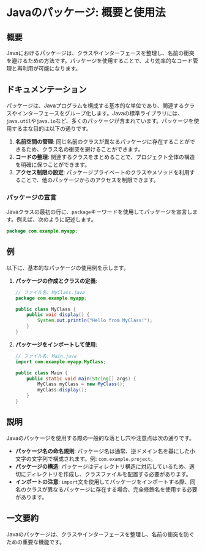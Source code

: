 <!--
Meta Description: # Javaのパッケージ: 概要と使用法 ## 概要 Javaにおけるパッケージは、クラスやインターフェースを整理し、名前の衝突を避けるための方法です。パッケージを使用することで、より効率的なコード管理と再利用が可能になります。 ## ドキュメンテーション パッケージは、Javaプログラムを構成する...
Meta Keywords: myclass, java, com, example, public
-->

# Javaのパッケージ: 概要と使用法

## 概要
Javaにおけるパッケージは、クラスやインターフェースを整理し、名前の衝突を避けるための方法です。パッケージを使用することで、より効率的なコード管理と再利用が可能になります。

## ドキュメンテーション
パッケージは、Javaプログラムを構成する基本的な単位であり、関連するクラスやインターフェースをグループ化します。Javaの標準ライブラリには、`java.util`や`java.io`など、多くのパッケージが含まれています。パッケージを使用する主な目的は以下の通りです。

1. **名前空間の管理**: 同じ名前のクラスが異なるパッケージに存在することができるため、クラス名の衝突を避けることができます。
2. **コードの整理**: 関連するクラスをまとめることで、プロジェクト全体の構造を明確に保つことができます。
3. **アクセス制限の設定**: パッケージプライベートのクラスやメソッドを利用することで、他のパッケージからのアクセスを制限できます。

### パッケージの宣言
Javaクラスの最初の行に、`package`キーワードを使用してパッケージを宣言します。例えば、次のように記述します。

```java
package com.example.myapp;
```

## 例
以下に、基本的なパッケージの使用例を示します。

1. **パッケージの作成とクラスの定義**:
   ```java
   // ファイル名: MyClass.java
   package com.example.myapp;

   public class MyClass {
       public void display() {
           System.out.println("Hello from MyClass!");
       }
   }
   ```

2. **パッケージをインポートして使用**:
   ```java
   // ファイル名: Main.java
   import com.example.myapp.MyClass;

   public class Main {
       public static void main(String[] args) {
           MyClass myClass = new MyClass();
           myClass.display();
       }
   }
   ```

## 説明
Javaのパッケージを使用する際の一般的な落とし穴や注意点は次の通りです。

- **パッケージ名の命名規則**: パッケージ名は通常、逆ドメイン名を基にした小文字の文字列で構成されます。例: `com.example.project`。
- **パッケージの構造**: パッケージはディレクトリ構造に対応しているため、適切にディレクトリを作成し、クラスファイルを配置する必要があります。
- **インポートの注意**: `import`文を使用してパッケージをインポートする際、同名のクラスが異なるパッケージに存在する場合、完全修飾名を使用する必要があります。

## 一文要約
Javaのパッケージは、クラスやインターフェースを整理し、名前の衝突を防ぐための重要な機能です。